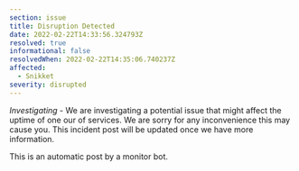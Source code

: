 ```yaml
---
section: issue
title: Disruption Detected
date: 2022-02-22T14:33:56.324793Z
resolved: true
informational: false
resolvedWhen: 2022-02-22T14:35:06.740237Z
affected:
  - Snikket
severity: disrupted
---
```

*Investigating* - We are investigating a potential issue that might affect the uptime of one our of services. We are sorry for any inconvenience this may cause you. This incident post will be updated once we have more information.

This is an automatic post by a monitor bot.
        